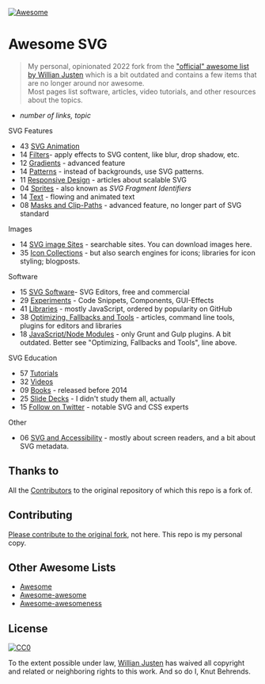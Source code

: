 [![Awesome](https://cdn.rawgit.com/sindresorhus/awesome/d7305f38d29fed78fa85652e3a63e154dd8e8829/media/badge.svg)](https://github.com/sindresorhus/awesome)
# Awesome SVG

> My personal, opinionated 2022 fork from the ["official" awesome list by Willian Justen](https://github.com/willianjusten/awesome-svg) which is a bit outdated and contains a few items that are no longer around nor awesome.  
> Most pages list software, articles, video tutorials, and other resources about the topics.

- *number of links, topic*

SVG Features

- 43 [SVG Animation](topics/Animation.md)
- 14 [Filters](topics/Filters.md)- apply effects to SVG content, like blur, drop shadow, etc.
- 12 [Gradients](topics/Gradients.md) - advanced feature
- 14 [Patterns](topics/Patterns.md) - instead of backgrounds, use SVG patterns.
- 11 [Responsive Design](topics/Responsive.md) - articles about scalable SVG
- 04 [Sprites](topics/Sprites.md) - also known as *SVG Fragment Identifiers*
- 14 [Text](topics/Text.md) - flowing and animated text
- 08 [Masks and Clip-Paths](topics/Masks-clips.md) - advanced feature, no longer part of SVG standard

Images

- 14 [SVG image Sites](topics/Downloads.md) - searchable sites. You can download images here.
- 35 [Icon Collections](topics/Icons.md) - but also search engines for icons; libraries for icon styling; blogposts.

Software

- 15 [SVG Software](topics/Software.md)- SVG Editors, free and commercial
- 29 [Experiments](topics/Experiments.md) - Code Snippets, Components, GUI-Effects
- 41 [Libraries](topics/Libraries.md) - mostly JavaScript, ordered by popularity on GitHub
- 38 [Optimizing, Fallbacks and Tools](topics/Optimization-tools.md) - articles, command line tools, plugins for editors and libraries
- 18 [JavaScript/Node Modules](topics/Node-modules.md) - only Grunt and Gulp plugins. A bit outdated. Better see "Optimizing, Fallbacks and Tools", line above.

SVG Education

- 57 [Tutorials](topics/Tutorials.md)
- 32 [Videos](topics/Videos.md)
- 09 [Books](topics/Books.md) - released before 2014
- 25 [Slide Decks](topics/Slide-decks.md) - I didn't study them all, actually
- 15 [Follow on Twitter](topics/Follow-twitter.md) - notable SVG and CSS experts

Other

- 06 [SVG and Accessibility](topics/Accessibility.md) - mostly about screen readers, and a bit about SVG metadata.

## Thanks to

All the [Contributors](https://github.com/willianjusten/awesome-svg/graphs/contributors) to the original repository of which this repo is a fork of.

## Contributing

 [Please contribute to the original fork](https://github.com/willianjusten/awesome-svg/blob/master/contributing.md), not here. This repo is my personal copy.

## Other Awesome Lists

- [Awesome](https://github.com/sindresorhus/awesome)
- [Awesome-awesome](https://github.com/emijrp/awesome-awesome)
- [Awesome-awesomeness](https://github.com/bayandin/awesome-awesomeness)

## License

[![CC0](https://i.creativecommons.org/l/by/4.0/88x31.png)](https://creativecommons.org/licenses/by/4.0/)

To the extent possible under law, [Willian Justen](https://github.com/willianjusten) has waived all copyright and related or neighboring rights to this work. And so do I, Knut Behrends.
